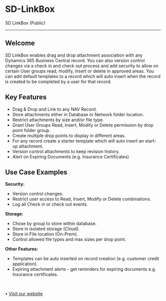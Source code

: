 # SD-LinkBox
SD LinkBox (Public)

---

## Welcome
SD LinkBox enables drag and drop attachment association with any Dynamics 365 Business Central record.  You can also version control changes via a check in and check out process and add security to allow on certain User groups read, modify, insert or delete in approved areas.  You can add default templates to a record which will auto insert when the record is created to be completed by a user for that record.

## Key Features
- Drag & Drop and Link to any NAV Record.
- Store attachments either in Database or Network folder location.
- Restrict attachments by size and/or file type.
- Grant User Groups Read, Insert, Modify or Delete permission by drop point folder group.
- Create multiple drop points to display in different areas.
- For any record create a starter template which will auto insert an start-up attachment.
- Version control attachments to keep revision history.
- Alert on Expiring Documents (e.g. Insurance Certificates)
## Use Case Examples

**Security:**<br>
- Version control changes.<br>
- Restrict user access to Read, Insert, Modify or Delete combinations.<br>
- Log all Check in or check out events.<br>

**Storage:**<br>
- Chose by group to store within database.<br>
- Store in isolated storage (Cloud).<br>
- Store in File location (On-Prem).<br>
- Control allowed file types and max sizes per drop point.<br>

**Other Features:**<br>
- Templates can be auto inserted on record creation (e.g. customer credit application).<br>
- Expiring attachment alerts - get reminders for expiring documents e.g. Insurance certificates.<br>

<br>

•	[Visit our website](https://www.dynamicsshop.com/products/sd-linkbox/)   
